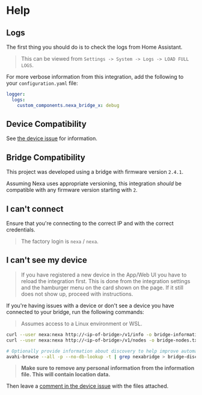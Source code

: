 # Help

## Logs

The first thing you should do is to check the logs from Home Assistant.

> This can be viewed from `Settings -> System -> Logs -> LOAD FULL LOGS`.

For more verbose information from this integration, add the following
to your `configuration.yaml` file:

```yaml
logger:
  logs:
    custom_components.nexa_bridge_x: debug
```

## Device Compatibility

See [the device issue](https://github.com/andersevenrud/ha-nexa-bridge-x/issues/6)
for information.

## Bridge Compatibility

This project was developed using a bridge with firmware version `2.4.1`.

Assuming Nexa uses appropriate versioning, this integration *should* be compatible with any
firmware version starting with `2`.

## I can't connect

Ensure that you're connecting to the correct IP and with the correct credentials.

> The factory login is `nexa` / `nexa`.

## I can't see my device

> If you have registered a new device in the App/Web UI you have to reload the integration first.
> This is done from the integration settings and the hamburger menu on the card shown on the page.
> If it still does not show up, proceed with instructions.

If you're having issues with a device or don't see a device you have connected to your bridge,
run the following commands:

> Assumes access to a Linux environment or WSL.

```bash
curl --user nexa:nexa http://<ip-of-bridge>/v1/info -o bridge-information.txt
curl --user nexa:nexa http://<ip-of-bridge>/v1/nodes -o bridge-nodes.txt

# Optionally provide information about discovery to help improve automatic configuration
avahi-browse --all -p --no-db-lookup -t | grep nexabridge > bridge-discovery.txt
```

> **Make sure to remove any personal information from the information file. This will contain
> location data.**

Then leave a [comment in the device issue](https://github.com/andersevenrud/ha-nexa-bridge-x/issues/6) with the files attached.

